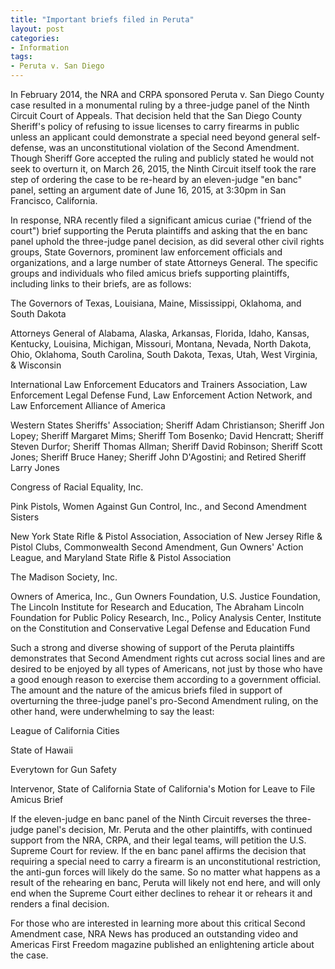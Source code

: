 ```yaml
---
title: "Important briefs filed in Peruta"
layout: post
categories:
- Information
tags:
- Peruta v. San Diego
---
```


In February 2014, the NRA and CRPA sponsored Peruta v. San Diego County case resulted in a monumental ruling by a three-judge panel of the Ninth Circuit Court of Appeals. That decision held that the San Diego County Sheriff's policy of refusing to issue licenses to carry firearms in public unless an applicant could demonstrate a special need beyond general self-defense, was an unconstitutional violation of the Second Amendment. Though Sheriff Gore accepted the ruling and publicly stated he would not seek to overturn it, on March 26, 2015, the Ninth Circuit itself took the rare step of ordering the case to be re-heard by an eleven-judge "en banc" panel, setting an argument date of June 16, 2015, at 3:30pm in San Francisco, California.

In response, NRA recently filed a significant amicus curiae ("friend of the court") brief supporting the Peruta plaintiffs and asking that the en banc panel uphold the three-judge panel decision, as did several other civil rights groups, State Governors, prominent law enforcement officials and organizations, and a large number of state Attorneys General. The specific groups and individuals who filed amicus briefs supporting plaintiffs, including links to their briefs, are as follows:

The Governors of Texas, Louisiana, Maine, Mississippi, Oklahoma, and South Dakota

Attorneys General of Alabama, Alaska, Arkansas, Florida, Idaho, Kansas, Kentucky, Louisina, Michigan, Missouri, Montana, Nevada, North Dakota, Ohio, Oklahoma, South Carolina, South Dakota, Texas, Utah, West Virginia, & Wisconsin

International Law Enforcement Educators and Trainers Association, Law Enforcement Legal Defense Fund, Law Enforcement Action Network, and Law Enforcement Alliance of America

Western States Sheriffs' Association; Sheriff Adam Christianson; Sheriff Jon Lopey; Sheriff Margaret Mims; Sheriff Tom Bosenko; David Hencratt; Sheriff Steven Durfor; Sheriff Thomas Allman; Sheriff David Robinson; Sheriff Scott Jones; Sheriff Bruce Haney; Sheriff John D'Agostini; and Retired Sheriff Larry Jones

Congress of Racial Equality, Inc.

Pink Pistols, Women Against Gun Control, Inc., and Second Amendment Sisters

New York State Rifle & Pistol Association, Association of New Jersey Rifle & Pistol Clubs, Commonwealth Second Amendment, Gun Owners' Action League, and Maryland State Rifle & Pistol Association

The Madison Society, Inc.

Owners of America, Inc., Gun Owners Foundation, U.S. Justice Foundation, The Lincoln Institute for Research and Education, The Abraham Lincoln Foundation for Public Policy Research, Inc., Policy Analysis Center, Institute on the Constitution and Conservative Legal Defense and Education Fund

Such a strong and diverse showing of support of the Peruta plaintiffs demonstrates that Second Amendment rights cut across social lines and are desired to be enjoyed by all types of Americans, not just by those who have a good enough reason to exercise them according to a government official. The amount and the nature of the amicus briefs filed in support of overturning the three-judge panel's pro-Second Amendment ruling, on the other hand, were underwhelming to say the least:

League of California Cities

State of Hawaii

Everytown for Gun Safety

Intervenor, State of California State of California's Motion for Leave to File Amicus Brief

If the eleven-judge en banc panel of the Ninth Circuit reverses the three-judge panel's decision, Mr. Peruta and the other plaintiffs, with continued support from the NRA, CRPA, and their legal teams, will petition the U.S. Supreme Court for review. If the en banc panel affirms the decision that requiring a special need to carry a firearm is an unconstitutional restriction, the anti-gun forces will likely do the same. So no matter what happens as a result of the rehearing en banc, Peruta will likely not end here, and will only end when the Supreme Court either declines to rehear it or rehears it and renders a final decision.

For those who are interested in learning more about this critical Second Amendment case, NRA News has produced an outstanding video and Americas First Freedom magazine published an enlightening article about the case.
